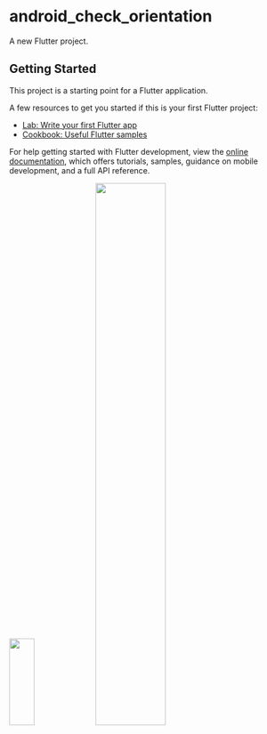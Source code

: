 # android_check_orientation

A new Flutter project.

## Getting Started

This project is a starting point for a Flutter application.

A few resources to get you started if this is your first Flutter project:

- [Lab: Write your first Flutter app](https://docs.flutter.dev/get-started/codelab)
- [Cookbook: Useful Flutter samples](https://docs.flutter.dev/cookbook)

For help getting started with Flutter development, view the
[online documentation](https://docs.flutter.dev/), which offers tutorials,
samples, guidance on mobile development, and a full API reference.

<img src="https://github.com/NeiHau/android_check_orientation/assets/81244642/9b768222-185d-4878-b072-1ef990d9feb8" height="20%" width="30%">

<img src="https://github.com/NeiHau/android_check_orientation/assets/81244642/f667a7eb-41f4-4afe-9133-59fb9943f904" width="50%">
